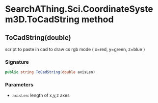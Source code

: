 # SearchAThing.Sci.CoordinateSystem3D.ToCadString method
## ToCadString(double)
script to paste in cad to draw cs rgb mode ( x=red, y=green, z=blue )

### Signature
```csharp
public string ToCadString(double axisLen)
```
### Parameters
- `axisLen`: length of x,y,z axes

